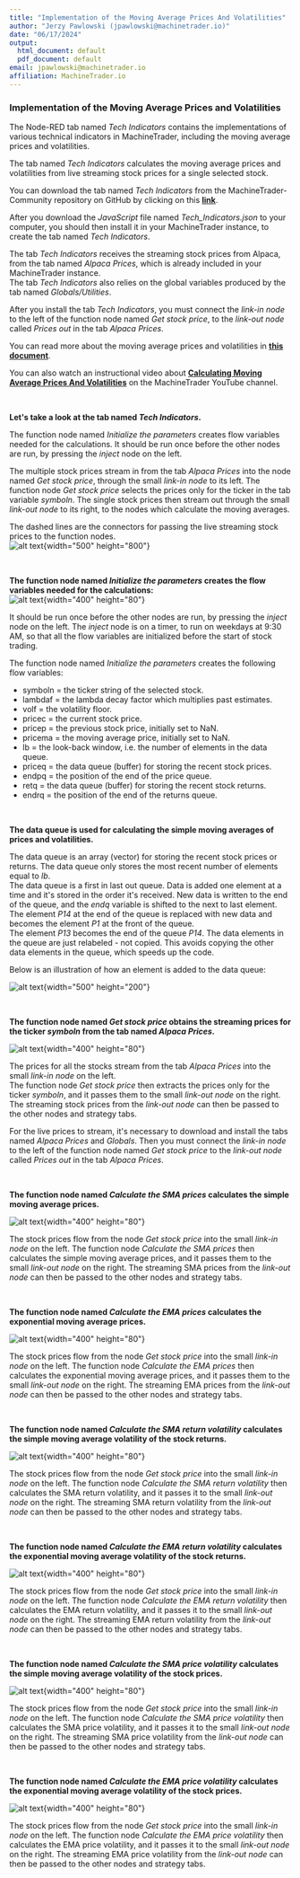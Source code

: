 ```yaml
---
title: "Implementation of the Moving Average Prices And Volatilities"
author: "Jerzy Pawlowski (jpawlowski@machinetrader.io)"
date: "06/17/2024"
output:
  html_document: default
  pdf_document: default
email: jpawlowski@machinetrader.io
affiliation: MachineTrader.io
---
```


### Implementation of the Moving Average Prices and Volatilities  

The Node-RED tab named *Tech Indicators* contains the implementations of various technical indicators in MachineTrader, including the moving average prices and volatilities.  

The tab named *Tech Indicators* calculates the moving average prices and volatilities from live streaming stock prices for a single selected stock.

You can download the tab named *Tech Indicators* from the MachineTrader-Community repository on GitHub by clicking on this [**link**](https://drive.google.com/uc?export=download&id=1gOpD8O4JOah5xTCVcmQi4qNdmSVliTgr).  

After you download the *JavaScript* file named *Tech_Indicators.json* to your computer, you should then install it in your MachineTrader instance, to create the tab named *Tech Indicators*.  

The tab *Tech Indicators* receives the streaming stock prices from Alpaca, from the tab named *Alpaca Prices*, which is already included in your MachineTrader instance.  
The tab *Tech Indicators* also relies on the global variables produced by the tab named *Globals/Utilities*.  

After you install the tab *Tech Indicators*, you must connect the *link-in node* to the left of the function node named *Get stock price*, to the *link-out node* called *Prices out* in the tab *Alpaca Prices*.  

You can read more about the moving average prices and volatilities in
[**this document**](https://algoquant.github.io/2024/06/13/Moving-Averages-Theory/).  

You can also watch an instructional video about [**Calculating Moving Average Prices And Volatilities**](https://youtu.be/iAZMTEZeZDM) on the MachineTrader YouTube channel.  

<br>

**Let's take a look at the tab named *Tech Indicators*.**  

The function node named *Initialize the parameters* creates flow variables needed for the calculations.
It should be run once before the other nodes are run, by pressing the *inject* node on the left.  

The multiple stock prices stream in from the tab *Alpaca Prices* into the node named *Get stock price*, through the small *link-in node* to its left.
The function node *Get stock price* selects the prices only for the ticker in the tab variable *symboln*.
The single stock prices then stream out through the small *link-out node* to its right, to the nodes which calculate the moving averages.  

The dashed lines are the connectors for passing the live streaming stock prices to the function nodes.  
![alt text](figure/mt_moving_average_price_volatility.png "Moving Average Price Volatility
"){width="500" height="800"}


<br>

**The function node named *Initialize the parameters* creates the flow variables needed for the calculations:**  
![alt text](figure/initialize_parameters.png "Title"){width="400" height="80"}

It should be run once before the other nodes are run, by pressing the *inject* node on the left.
The *inject* node is on a timer, to run on weekdays at 9:30 AM, so that all the flow variables are initialized before the start of stock trading.

The function node named *Initialize the parameters* creates the following flow variables:  

* symboln = the ticker string of the selected stock. 
* lambdaf = the lambda decay factor which multiplies past estimates. 
* volf = the volatility floor. 
* pricec = the current stock price. 
* pricep = the previous stock price, initially set to NaN. 
* pricema =  the moving average price, initially set to NaN. 
* lb = the look-back window, i.e. the number of elements in the data queue. 
* priceq = the data queue (buffer) for storing the recent stock prices. 
* endpq = the position of the end of the price queue. 
* retq = the data queue (buffer) for storing the recent stock returns. 
* endrq = the position of the end of the returns queue. 


<br>

**The data queue is used for calculating the simple moving averages of prices and volatilities.**

The data queue is an array (vector) for storing the recent stock prices or returns.
The data queue only stores the most recent number of elements equal to *lb*.  
The data queue is a first in last out queue.
Data is added one element at a time and it's stored in the order it's received.
New data is written to the end of the queue, and the *endq* variable is shifted to the next to last element.  
The element *P14* at the end of the queue is replaced with new data and becomes the element *P1* at the front of the queue.  
The element *P13* becomes the end of the queue *P14*.
The data elements in the queue are just relabeled - not copied.
This avoids copying the other data elements in the queue, which speeds up the code.

Below is an illustration of how an element is added to the data queue:

![alt text](figure/data_queue.png "Title"){width="500" height="200"}


<br>

**The function node named *Get stock price* obtains the streaming prices for the ticker *symboln* from the tab named *Alpaca Prices*.**

![alt text](figure/get_price.png "Title"){width="400" height="80"}

The prices for all the stocks stream from the tab *Alpaca Prices* into the small *link-in node* on the left.  
The function node *Get stock price* then extracts the prices only for the ticker *symboln*, and it passes them to the small *link-out node* on the right.  The streaming stock prices from the *link-out node* can then be passed to the other nodes and strategy tabs.  

For the live prices to stream, it's necessary to download and install the tabs named *Alpaca Prices* and *Globals*.  Then you must connect the *link-in node* to the left of the function node named *Get stock price* to the *link-out node* called *Prices out* in the tab *Alpaca Prices*.  


<br>

**The function node named *Calculate the SMA prices* calculates the simple moving average prices.**

![alt text](figure/SMA_prices.png "Title"){width="400" height="80"}

The stock prices flow from the node *Get stock price* into the small *link-in node* on the left.  The function node *Calculate the SMA prices* then calculates the simple moving average prices, and it passes them to the small *link-out node* on the right.  The streaming SMA prices from the *link-out node* can then be passed to the other nodes and strategy tabs.  


<br>

**The function node named *Calculate the EMA prices* calculates the exponential moving average prices.**

![alt text](figure/EMA_prices.png "Title"){width="400" height="80"}

The stock prices flow from the node *Get stock price* into the small *link-in node* on the left.  The function node *Calculate the EMA prices* then calculates the exponential moving average prices, and it passes them to the small *link-out node* on the right.  The streaming EMA prices from the *link-out node* can then be passed to the other nodes and strategy tabs.  


<br>

**The function node named *Calculate the SMA return volatility* calculates the simple moving average volatility of the stock returns.**

![alt text](figure/SMA_return_volatility.png "Title"){width="400" height="80"}

The stock prices flow from the node *Get stock price* into the small *link-in node* on the left.  The function node *Calculate the SMA return volatility* then calculates the SMA return volatility, and it passes it to the small *link-out node* on the right.  The streaming SMA return volatility from the *link-out node* can then be passed to the other nodes and strategy tabs.  


<br>

**The function node named *Calculate the EMA return volatility* calculates the exponential moving average volatility of the stock returns.**

![alt text](figure/EMA_return_volatility.png "Title"){width="400" height="80"}

The stock prices flow from the node *Get stock price* into the small *link-in node* on the left.  The function node *Calculate the EMA return volatility* then calculates the EMA return volatility, and it passes it to the small *link-out node* on the right.  The streaming EMA return volatility from the *link-out node* can then be passed to the other nodes and strategy tabs.  

<br>

**The function node named *Calculate the SMA price volatility* calculates the simple moving average volatility of the stock prices.**

![alt text](figure/SMA_price_volatility.png "Title"){width="400" height="80"}

The stock prices flow from the node *Get stock price* into the small *link-in node* on the left.  The function node *Calculate the SMA price volatility* then calculates the SMA price volatility, and it passes it to the small *link-out node* on the right.  The streaming SMA price volatility from the *link-out node* can then be passed to the other nodes and strategy tabs.  

<br>

**The function node named *Calculate the EMA price volatility* calculates the exponential moving average volatility of the stock prices.**

![alt text](figure/EMA_price_volatility.png "Title"){width="400" height="80"}

The stock prices flow from the node *Get stock price* into the small *link-in node* on the left.  The function node *Calculate the EMA price volatility* then calculates the EMA price volatility, and it passes it to the small *link-out node* on the right.  The streaming EMA price volatility from the *link-out node* can then be passed to the other nodes and strategy tabs.  

<br>
